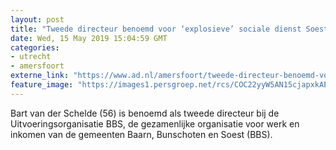 ```yaml
---
layout: post
title: "Tweede directeur benoemd voor ‘explosieve’ sociale dienst Soest"
date: Wed, 15 May 2019 15:04:59 GMT
categories: 
- utrecht 
- amersfoort 
externe_link: "https://www.ad.nl/amersfoort/tweede-directeur-benoemd-voor-explosieve-sociale-dienst-soest~aded5993/"
feature_image: "https://images1.persgroep.net/rcs/COC22yyW5AN15cjapxkAE_pv5yY/diocontent/111574779/_fitwidth/400/?appId=21791a8992982cd8da851550a453bd7f&quality=0.7"
---
```


Bart van der Schelde (56) is benoemd als tweede directeur bij de Uitvoeringsorganisatie BBS, de gezamenlijke organisatie voor werk en inkomen van de gemeenten Baarn, Bunschoten en Soest (BBS).

